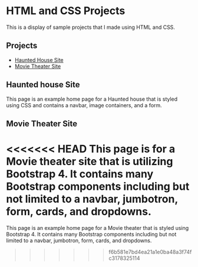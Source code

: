 # **HTML and CSS Projects**

This is a display of sample projects that I made using HTML and CSS.

## **Projects**

* [Haunted House Site](https://www.github.comNateC85/HTML_and_CSS_Course/blob/main/Project/Index.html") 
* [Movie Theater Site](https://github.com/NateC85/HTML_and_CSS_Course/blob/main/bootstrap4-project/academy_cinemas.html)

## Haunted house Site
This page is an example home page for a Haunted house that is styled using CSS and contains a navbar, image containers, and a form.

## Movie Theater Site

<<<<<<< HEAD
This page is for a Movie theater site that is utilizing Bootstrap 4. It contains many Bootstrap components including but not limited to a navbar, jumbotron, form, cards, and dropdowns.
=======
This page is an example home page for a Movie theater that is styled using Bootstrap 4. It contains many Bootstrap components including but not limited to a navbar, jumbotron, form, cards, and dropdowns.
>>>>>>> f6b581e7bd4ea21a1e0ba48a3f74fc3178325114

